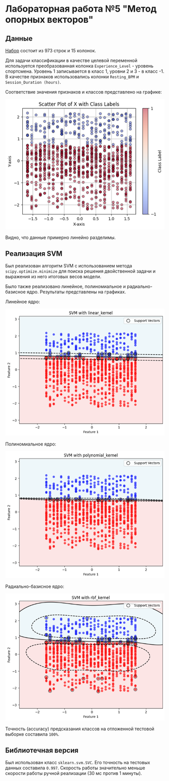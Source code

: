 # Лабораторная работа №5 "Метод опорных векторов"

## Данные

[Набор](https://www.kaggle.com/datasets/valakhorasani/gym-members-exercise-dataset) состоит из 973 строк и 15 колонок.

Для задачи классификации в качестве целевой переменной используется преобразованная колонка `Experience_Level` - уровень спортсмена. Уровень 1 записывается в класс 1, уровни 2 и 3 - в класс -1.
В качестве признаков использовались колонки `Resting_BPM` и `Session_Duration (hours)`.

Соответствие значения признаков и классов представлено на графике:

![alt text](./img/features_to_classes.png)

Видно, что данные примерно линейно разделимы.

## Реализация SVM

Был реализован алгоритм SVM с использованием метода `scipy.optimize.minimize` для поиска решения двойственной задачи и выражения из него итоговых весов модели.

Было также реализовано линейное, полиномиальное и радиально-базисное ядро. Результаты представлены на графиках.

Линейное ядро:

![](./img/svm_linear_kernel.png)


Полиномиальное ядро:

![](./img/svm_poly_kernel.png)

Радиально-базисное ядро:

![](./img/svm_rbf_kernel.png)

Точность (accuracy) предсказания классов на отложенной тестовой выборке составила `100%`.

## Библиотечная версия

Был использован класс `sklearn.svm.SVC`. Его точность на тестовых данных составила `0.997`. Скорость работы значительно меньше скорости работы ручной реализации (30 мс против 1 минуты).


